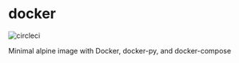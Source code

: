 # docker

![circleci][circleci]

Minimal alpine image with Docker, docker-py, and docker-compose

[circleci]: https://img.shields.io/circleci/build/gh/vektorcloud/docker?color=1dd6c9&logo=CircleCI&logoColor=1dd6c9&style=for-the-badge "docker"
